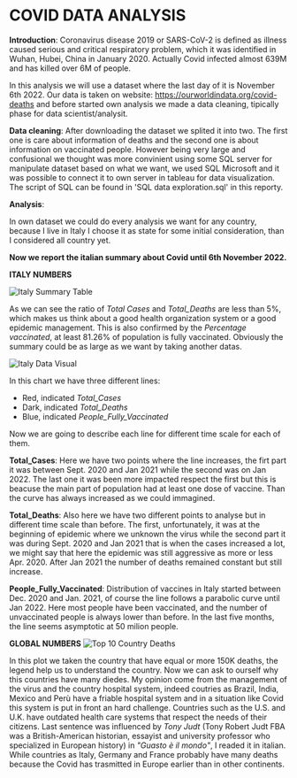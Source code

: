 # **COVID DATA ANALYSIS**

**Introduction**: Coronavirus disease 2019 or SARS-CoV-2 is defined as illness caused serious and critical respiratory problem, which it was identified in Wuhan, Hubei, China in January 2020. Actually Covid infected almost 639M and has killed over 6M of people. 

In this analysis we will use a dataset where the last day of it is November 6th 2022. Our data is taken on website: https://ourworldindata.org/covid-deaths and before started own analysis we made a data cleaning, tipically phase for data scientist/analysit. 

**Data cleaning**: After downloading the dataset we splited it into two. The first one is care about information of deaths and the second one is about information on  vaccinated people. However being very large and confusional we thought was more convinient using some SQL server for manipulate dataset based on what we want, we used SQL Microsoft and it was possible to connect it to own server in tableau for data visualization. 
The script of SQL can be found in 'SQL data exploration.sql' in this reporty. 

**Analysis**: 

In own dataset we could do every analysis we want for any country, because I live in Italy I choose it as state for some initial consideration, than I considered all country yet.

**Now we report the italian summary about Covid until 6th November 2022.**

**ITALY NUMBERS**

![Italy Summary Table](https://user-images.githubusercontent.com/104760218/204905976-65fb2958-9dd5-42e7-ad37-39a0ad716efe.png)

As we can see the ratio of *Total Cases* and *Total_Deaths* are less than 5%, which makes us think about a good health organization system or a good epidemic management. This is also confirmed by the *Percentage vaccinated*, at least 81.26% of population is fully vaccinated. 
Obviously the summary could be as large as we want by taking another datas. 


![Italy Data Visual](https://user-images.githubusercontent.com/104760218/204909302-30dcae48-ae9e-4b7b-a3da-ec22282ee2b7.png)

In this chart we have three different lines:
- Red, indicated *Total_Cases*
- Dark, indicated *Total_Deaths*
- Blue, indicated *People_Fully_Vaccinated*

Now we are going to describe each line for different time scale for each of them.

**Total_Cases**:
Here we have two points where the line increases, the firt part it was between Sept. 2020 and Jan 2021 while the second was on Jan 2022. The last one it was been more impacted respect the first but this is beacuse the main part of population had at least one dose of vaccine.
Than the curve has always increased as we could immagined.

**Total_Deaths**:
Also here we have two different points to analyse but in different time scale than before. 
The first, unfortunately, it was at the beginning of epidemic where we unknown the virus while the second part it was during Sept. 2020 and Jan 2021 that is when the cases increased a lot, we might say that here the epidemic was still aggressive as more or less Apr. 2020. 
After Jan 2021 the number of deaths remained constant but still increase.

**People_Fully_Vaccinated**:
Distribution of vaccines in Italy started between Dec. 2020 and Jan. 2021, of course the line follows a parabolic curve until Jan 2022. Here most people have been vaccinated, and the number of unvaccinated people is always lower than before. In the last five months, the line seems asymptotic at 50 milion people.



**GLOBAL NUMBERS**
![Top 10 Country Deaths](https://user-images.githubusercontent.com/104760218/205102426-51aafea9-27d6-4da2-b8ce-99359b2988f1.png)

In this plot we taken the country that have equal or more 150K deaths, the legend help us to understand the country. 
Now we can ask to ourself why this countries have many diedes. My opinion come from the management of the virus and the country hospital system, indeed coutries as Brazil, India, Mexico and Perù have a friable hospital system and in a situation like Covid this system is put in front an hard challenge.
Countries such as the U.S. and U.K. have outdated health care systems that respect the needs of their citizens.
Last sentence was influenced by *Tony Judt* (Tony Robert Judt FBA was a British-American historian, essayist and university professor who specialized in European history) in *"Guasto è il mondo"*, I readed it in italian.
While countries as Italy, Germany and France probably have many deaths because the Covid has trasmitted in Europe earlier than in other continents.


